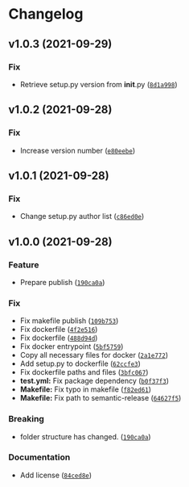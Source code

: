 # Changelog

<!--next-version-placeholder-->

## v1.0.3 (2021-09-29)
### Fix
* Retrieve setup.py version from __init__.py ([`8d1a998`](https://github.com/F-Secure/flaky-tests-detection/commit/8d1a998ffb952459afbd213551c8e2d315048034))

## v1.0.2 (2021-09-28)
### Fix
* Increase version number ([`e80eebe`](https://github.com/F-Secure/flaky-tests-detection/commit/e80eebe1df9d547cfcc60dc56554241c525778b0))

## v1.0.1 (2021-09-28)
### Fix
* Change setup.py author list ([`c86ed0e`](https://github.com/F-Secure/flaky-tests-detection/commit/c86ed0ecd3556d0ab96962d2daddf51e409c2a57))

## v1.0.0 (2021-09-28)
### Feature
* Prepare publish ([`190ca0a`](https://github.com/F-Secure/flaky-tests-detection/commit/190ca0afb8dcd3b6a04eab0230ea1eae14c3671d))

### Fix
* Fix makefile publish ([`109b753`](https://github.com/F-Secure/flaky-tests-detection/commit/109b7533275eca8491c832d638d2c19a325568b0))
* Fix dockerfile ([`4f2e516`](https://github.com/F-Secure/flaky-tests-detection/commit/4f2e5161f93ea050179b3a307c8b22869d953d9a))
* Fix dockerfile ([`488d94d`](https://github.com/F-Secure/flaky-tests-detection/commit/488d94d07db6e98341fca3d25ea82cd9feb117e3))
* Fix docker entrypoint ([`5bf5759`](https://github.com/F-Secure/flaky-tests-detection/commit/5bf575932758c599b11abd2915aabcf4316dc094))
* Copy all necessary files for docker ([`2a1e772`](https://github.com/F-Secure/flaky-tests-detection/commit/2a1e772f41597a89f1589b09082aff6a218a54d1))
* Add setup.py to dockerfile ([`62ccfe3`](https://github.com/F-Secure/flaky-tests-detection/commit/62ccfe368f2aeb3f55994c52586d34ccbd21e006))
* Fix dockerfile paths and files ([`3bfc067`](https://github.com/F-Secure/flaky-tests-detection/commit/3bfc067cee7fa6e2499959c6530b5e1b487a6d75))
* **test.yml:** Fix package dependency ([`b0f37f3`](https://github.com/F-Secure/flaky-tests-detection/commit/b0f37f37e9cd6a8dcd801b8996c54028612c0d25))
* **Makefile:** Fix typo in makefile ([`f82ed61`](https://github.com/F-Secure/flaky-tests-detection/commit/f82ed614205af2bdedefa59a1464b41a5786708b))
* **Makefile:** Fix path to semantic-release ([`64627f5`](https://github.com/F-Secure/flaky-tests-detection/commit/64627f5118a364167fba5e8b088812f970038c12))

### Breaking
* folder structure has changed.  ([`190ca0a`](https://github.com/F-Secure/flaky-tests-detection/commit/190ca0afb8dcd3b6a04eab0230ea1eae14c3671d))

### Documentation
* Add license ([`84ced8e`](https://github.com/F-Secure/flaky-tests-detection/commit/84ced8ef50ec48ee3ea9fbacbbed0286cca9d5f7))
